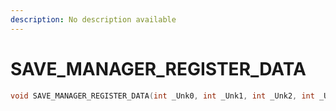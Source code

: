 ```yaml
---
description: No description available 
---
```


# SAVE_MANAGER_REGISTER_DATA

```cpp
void SAVE_MANAGER_REGISTER_DATA(int _Unk0, int _Unk1, int _Unk2, int _Unk3, int _Unk4);
```